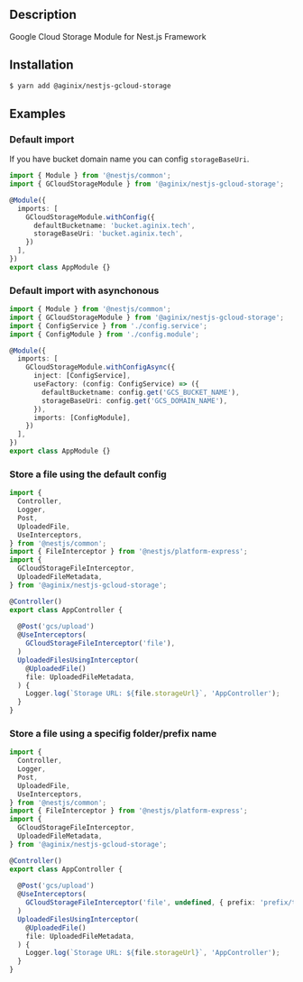 ## Description

Google Cloud Storage Module for Nest.js Framework

## Installation

```bash
$ yarn add @aginix/nestjs-gcloud-storage
```

## Examples

### Default import

If you have bucket domain name you can config `storageBaseUri`.

```typescript
import { Module } from '@nestjs/common';
import { GCloudStorageModule } from '@aginix/nestjs-gcloud-storage';

@Module({
  imports: [
    GCloudStorageModule.withConfig({
      defaultBucketname: 'bucket.aginix.tech',
      storageBaseUri: 'bucket.aginix.tech',
    })
  ],
})
export class AppModule {}
```

### Default import with asynchonous

```typescript
import { Module } from '@nestjs/common';
import { GCloudStorageModule } from '@aginix/nestjs-gcloud-storage';
import { ConfigService } from './config.service';
import { ConfigModule } from './config.module';

@Module({
  imports: [
    GCloudStorageModule.withConfigAsync({
      inject: [ConfigService],
      useFactory: (config: ConfigService) => ({
        defaultBucketname: config.get('GCS_BUCKET_NAME'),
        storageBaseUri: config.get('GCS_DOMAIN_NAME'),
      }),
      imports: [ConfigModule],
    })
  ],
})
export class AppModule {}
```

### Store a file using the default config

```typescript
import {
  Controller,
  Logger,
  Post,
  UploadedFile,
  UseInterceptors,
} from '@nestjs/common';
import { FileInterceptor } from '@nestjs/platform-express';
import {
  GCloudStorageFileInterceptor,
  UploadedFileMetadata,
} from '@aginix/nestjs-gcloud-storage';

@Controller()
export class AppController {
  
  @Post('gcs/upload')
  @UseInterceptors(
    GCloudStorageFileInterceptor('file'),
  )
  UploadedFilesUsingInterceptor(
    @UploadedFile()
    file: UploadedFileMetadata,
  ) {
    Logger.log(`Storage URL: ${file.storageUrl}`, 'AppController');
  }
}
```

### Store a file using a specifig folder/prefix name

```typescript
import {
  Controller,
  Logger,
  Post,
  UploadedFile,
  UseInterceptors,
} from '@nestjs/common';
import { FileInterceptor } from '@nestjs/platform-express';
import {
  GCloudStorageFileInterceptor,
  UploadedFileMetadata,
} from '@aginix/nestjs-gcloud-storage';

@Controller()
export class AppController {
  
  @Post('gcs/upload')
  @UseInterceptors(
    GCloudStorageFileInterceptor('file', undefined, { prefix: 'prefix/test' })
  )
  UploadedFilesUsingInterceptor(
    @UploadedFile()
    file: UploadedFileMetadata,
  ) {
    Logger.log(`Storage URL: ${file.storageUrl}`, 'AppController');
  }
}
```

